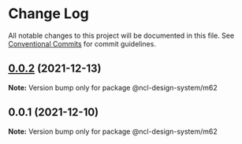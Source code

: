# Change Log

All notable changes to this project will be documented in this file.
See [Conventional Commits](https://conventionalcommits.org) for commit guidelines.

## [0.0.2](https://github.ncl.com/rromero/ncl-design-system/compare/@ncl-design-system/m62@0.0.1...@ncl-design-system/m62@0.0.2) (2021-12-13)

**Note:** Version bump only for package @ncl-design-system/m62





## 0.0.1 (2021-12-10)

**Note:** Version bump only for package @ncl-design-system/m62
